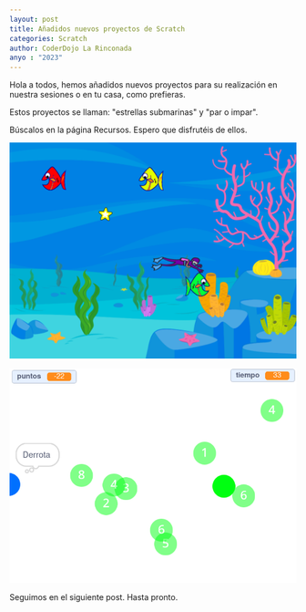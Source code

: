 ```yaml
---
layout: post
title: Añadidos nuevos proyectos de Scratch
categories: Scratch
author: CoderDojo La Rinconada
anyo : "2023"
---
```


Hola a todos, hemos añadidos nuevos proyectos para su realización en nuestra sesiones o en tu casa, como prefieras. 

Estos proyectos se llaman: "estrellas submarinas" y "par o impar". 

Búscalos en la página Recursos. Espero que disfrutéis de ellos.


<span style="display:block;text-align:center">![estrellas]</span>

<span style="display:block;text-align:center">![par_o_impar]</span>

Seguimos en el siguiente post. Hasta pronto.

[estrellas]: /images/estrellas_submarinas.png
[par_o_impar]: /images/pares_e_impares.png








